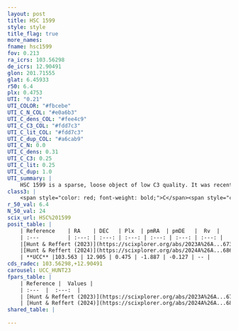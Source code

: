 ```yaml
---
layout: post
title: HSC 1599
style: style
title_flag: true
more_names: 
fname: hsc1599
fov: 0.213
ra_icrs: 103.56298
de_icrs: 12.90491
glon: 201.71555
glat: 6.45933
r50: 6.4
plx: 0.4753
UTI: "0.21"
UTI_COLOR: "#fbcebe"
UTI_C_N_COL: "#e0a6b3"
UTI_C_dens_COL: "#fee4c9"
UTI_C_C3_COL: "#fdd7c3"
UTI_C_lit_COL: "#fdd7c3"
UTI_C_dup_COL: "#a6cab9"
UTI_C_N: 0.0
UTI_C_dens: 0.31
UTI_C_C3: 0.25
UTI_C_lit: 0.25
UTI_C_dup: 1.0
UTI_summary: |
    HSC 1599 is a sparse, loose object of low C3 quality. It was recently reported in the literature.<br><br><span style="color: #99180f; font-weight: bold;">Warning: </span>contains less than 25 stars with <i>P>0.5</i> estimated.
class3: |
    <span style="color: red; font-weight: bold;">C</span><span style="color: red; font-weight: bold;">C</span>
r_50_val: 6.4
N_50_val: 24
scix_url: HSC%201599
posit_table: |
    | Reference    | RA    | DEC   | Plx  | pmRA  | pmDE   |  Rv  |
    | :---         | :---: | :---: | :---: | :---: | :---: | :---: |
    |[Hunt & Reffert (2023)](https://scixplorer.org/abs/2023A%26A...673A.114H) | 103.577 | 12.892 | 0.47 | -1.904 | -0.123 | -- |
    |[Hunt & Reffert (2024)](https://scixplorer.org/abs/2024A%26A...686A..42H) | 103.577 | 12.892 | 0.47 | -1.904 | -0.123 | -- |
    | **UCC** |103.563 | 12.905 | 0.475 | -1.887 | -0.127 | -- | 
cds_radec: 103.56298,+12.90491
carousel: UCC_HUNT23
fpars_table: |
    | Reference |  Values |
    | :---  |  :---:  |
    | [Hunt & Reffert (2023)](https://scixplorer.org/abs/2023A%26A...673A.114H) | `AV50=0.251, diffAV50=0.488, MOD50=11.468, logAge50=8.281` |
    | [Hunt & Reffert (2024)](https://scixplorer.org/abs/2024A%26A...686A..42H) | `MassJ=78.1194` |
shared_table: |
    
---
```

